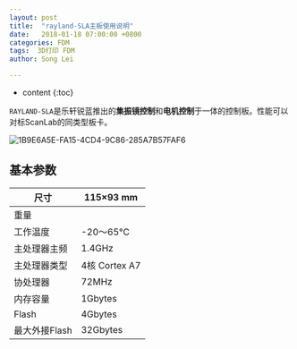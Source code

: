 ```yaml
---
layout: post
title:  "rayland-SLA主板使用说明"
date:   2018-01-18 07:00:00 +0800
categories: FDM 
tags:  3D打印 FDM
author: Song Lei

---
```


* content
{:toc}

`RAYLAND-SLA`是乐轩锐蓝推出的**集振镜控制**和**电机控制**于一体的控制板。性能可以对标ScanLab的同类型板卡。



![1B9E6A5E-FA15-4CD4-9C86-285A7B57FAF6]({{site.baseurl}}/images/1B9E6A5E-FA15-4CD4-9C86-285A7B57FAF6.png)

## 基本参数

| 尺寸        | 115×93 mm    |
| --------- | ------------ |
| 重量        |              |
| 工作温度      | -20～65℃      |
| 主处理器主频    | 1.4GHz       |
| 主处理器类型    | 4核 Cortex A7 |
| 协处理器      | 72MHz        |
| 内存容量      | 1Gbytes      |
| Flash     | 4Gbytes      |
| 最大外接Flash | 32Gbytes     |



